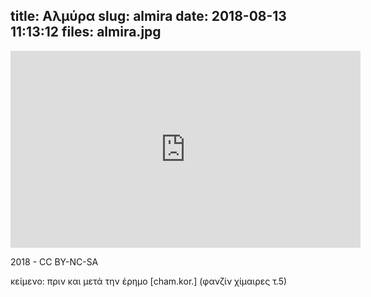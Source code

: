 title: Αλμύρα
slug: almira
date: 2018-08-13 11:13:12
files: almira.jpg
---

<div class="embed-responsive embed-responsive-16by9">
    <iframe class="embed-responsive-item" width="560" height="315" src="https://www.youtube-nocookie.com/embed/xJV1GllDl7g?rel=0" frameborder="0" allow="autoplay; encrypted-media" allowfullscreen></iframe>
</div>

<p>
    <i class="fa fa-creative-commons" aria-hidden="true"></i> 2018 - CC BY-NC-SA
</p>

<p class="text-muted">
    κείμενο: πριν και μετά την έρημο [cham.kor.] (φανζίν χίμαιρες τ.5)
</p>

